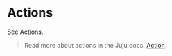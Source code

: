 # Actions

See [Actions](https://charmhub.io/github-runner/actions).

> Read more about actions in the Juju docs: [Action](https://juju.is/docs/juju/action)